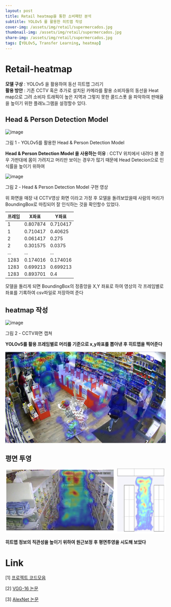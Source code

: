 ```yaml
---
layout: post
title: Retail heatmap을 통한 소비패턴 분석
subtitle: YOLOv5 를 활용한 히트맵 작성
cover-img: /assets/img/retail/supermercados.jpg
thumbnail-img: /assets/img/retail/supermercados.jpg
share-img: /assets/img/retail/supermercados.jpg
tags: [YOLOv5, Transfer Learning, heatmap]
---
```


# Retail-heatmap

**모델 구상** : YOLOv5 을 활용하여 동선 히트맵 그리기  
**활용 방안** : 기존 CCTV 혹은 추가로 설치된 카메라를 활용 소비자들의 
동선을 Heat map으로 그려 소비자 트래픽이 높은 지역과 그렇지 못한 콜드스폿 을 파악하여 판매율 을 높이기 위한 플래노그램을 설정할수 있다.



##  Head & Person Detection Model 

![image](https://drive.google.com/uc?export=view&id=1ZOhDBRXj-Ra0vPL7iG6lrxCWAFhJTAti)

그림 1 - YOLOv5를 활용한 Head & Person Detection Model  


**Head & Person Detection Model 을 사용하는 이유** : CCTV 위치에서 내려다 볼 경우 가판대에 몸이 가려지고 머리만 보이는 경우가 많기 때문에 Head Detecion으로 인식률을 높이기 위하여  

![image](/assets/img/retail/head_Digital_CCTV_example.gif)

그림 2 - Head & Person Detection Model 구현 영상 

위 화면을 매장 내 CCTV영상 화면 이라고 가정 후 모델을 돌려보았을때 사람의 머리가 BoundingBox로 마킹되어 잘 인식하는 것을 확인할수 있었다.

|프레임|X좌표|Y좌표|
|----|------|------|
|1|0.807874|0.710417|
|1|0.710417|0.40625|
|2|0.061417|0.275|
|2|0.301575|0.0375|
|...|...|...|
|1283|0.174016|0.174016|
|1283|0.699213|0.699213|
|1283|0.893701|0.4|

모델을 돌리게 되면 BoundingBox의 정중앙을 X,Y 좌표로 하여 영상의 각 프레임별로 좌표를 기록하여 csv파일로 저장하여 준다

## heatmap 작성
![image](/assets/img/retail/HD_CCTV_retail_store.png)  

그림 2 - CCTV화면 캡쳐


**YOLOv5를 활용 프레임별로 머리를 기준으로 x,y좌표를 뽑아낸 후 히트맵을 찍어준다**

![image](/assets/img/retail/heatmap(4).png)

## 평면 투영

![image](/assets/img/retail/heatmap(5).png)  


**히트맵 정보의 직관성을 높이기 위하여 원근보정 후 평면투영을 시도해 보았다**
# Link

[1] [프로젝트 코드모음](https://drive.google.com/drive/folders/1TDt6PFW884Yg8vTDhbJJ9s7PfFcuKQKg?usp=sharing)

[2] [VGG-16 논문](https://arxiv.org/abs/1409.1556)

[3] [AlexNet 논문](https://proceedings.neurips.cc/paper/2012/file/c399862d3b9d6b76c8436e924a68c45b-Paper.pdf)
